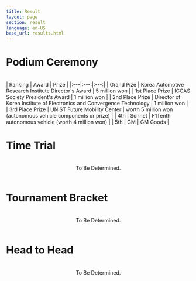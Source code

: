 ```yaml
---
title: Result
layout: page
section: result
language: en-US
base_url: results.html
---
```

# Podium Ceremony

<br>
| Ranking | Award | Prize |
|:---|:---:|:---:|
| Grand Pize | Korea Automotive Research Institute Director's Award | 5 million won |
| 1st Place Prize | ICCAS Society President's Award | 1 million won |
| 2nd Place Prize | Director of Korea Institute of Electronics and Convergence Technology | 1 million won |
| 3rd Place Prize | UNIST Future Mobility Center | worth 5 million won (autonomous vehicle components or prize) |
| 4th | Sonnet | F1Tenth autonomous vehicle (worth 4 million won) |
| 5th | GM | GM Goods |

# Time Trial

<br>
<center>
<!-- <img src="../images/result_tt.png"  style="width: 80%" alt="Time Trial" /> -->
To Be Determined.
</center>
<br>

# Tournament Bracket

<br>
<center>
<!-- <img src="../images/result_bracket.png"  style="width: 80%" alt="Tournament Bracket" /> -->
To Be Determined.
</center>
<br>

# Head to Head

<br>
<center>
<!-- <img src="../images/result_hth.png"  alt="Head to Head" /> -->
To Be Determined.
</center>
<br>
